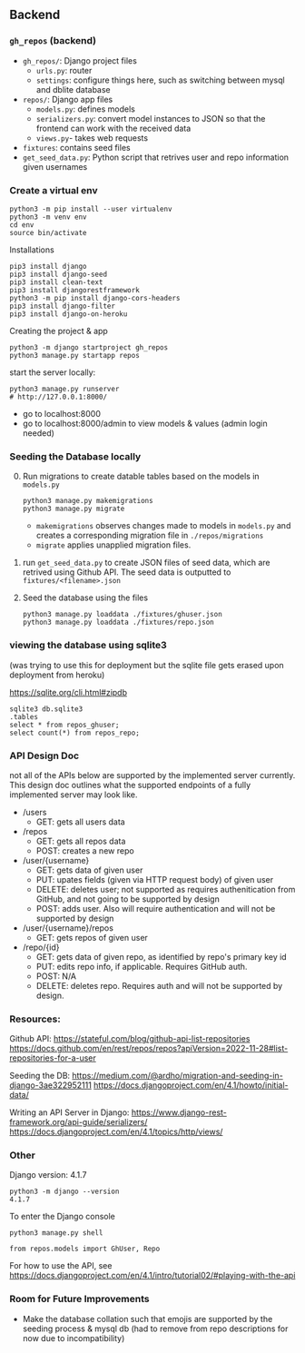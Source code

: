 ## Backend

### `gh_repos` (backend)

- `gh_repos/`: Django project files
  - `urls.py`: router
  - `settings`: configure things here, such as switching between mysql and dblite database
- `repos/`: Django app files
  - `models.py`: defines models
  - `serializers.py`: convert model instances to JSON so that the frontend can work with the received data
  - `views.py`- takes web requests
- `fixtures`: contains seed files
- `get_seed_data.py`: Python script that retrives user and repo information given usernames

### Create a virtual env

```
python3 -m pip install --user virtualenv
python3 -m venv env
cd env
source bin/activate
```

Installations

```
pip3 install django
pip3 install django-seed
pip3 install clean-text
pip3 install djangorestframework
python3 -m pip install django-cors-headers
pip3 install django-filter
pip3 install django-on-heroku
```

Creating the project & app

```
python3 -m django startproject gh_repos
python3 manage.py startapp repos
```

start the server locally:

```
python3 manage.py runserver
# http://127.0.0.1:8000/
```

- go to localhost:8000
- go to localhost:8000/admin to view models & values (admin login needed)

### Seeding the Database locally

0. Run migrations to create datable tables based on the models in `models.py`

   ```
   python3 manage.py makemigrations
   python3 manage.py migrate
   ```

   - `makemigrations` observes changes made to models in `models.py` and creates a corresponding migration file in `./repos/migrations`
   - `migrate` applies unapplied migration files.

1. run `get_seed_data.py` to create JSON files of seed data, which are retrived using Github API.
   The seed data is outputted to `fixtures/<filename>.json`

2. Seed the database using the files
   ```
   python3 manage.py loaddata ./fixtures/ghuser.json
   python3 manage.py loaddata ./fixtures/repo.json
   ```

### viewing the database using sqlite3

(was trying to use this for deployment but the sqlite file gets erased upon deployment from heroku)

https://sqlite.org/cli.html#zipdb

```
sqlite3 db.sqlite3
.tables
select * from repos_ghuser;
select count(*) from repos_repo;
```

### API Design Doc

not all of the APIs below are supported by the implemented server currently. This design doc outlines what the supported endpoints of a fully implemented server may look like.

- /users
  - GET: gets all users data
- /repos
  - GET: gets all repos data
  - POST: creates a new repo
- /user/{username}
  - GET: gets data of given user
  - PUT: upates fields (given via HTTP request body) of given user
  - DELETE: deletes user; not supported as requires authenitication from GitHub, and not going to be supported by design
  - POST: adds user. Also will require authentication and will not be supported by design
- /user/{username}/repos
  - GET: gets repos of given user
- /repo/{id}
  - GET: gets data of given repo, as identified by repo's primary key id
  - PUT: edits repo info, if applicable. Requires GitHub auth.
  - POST: N/A
  - DELETE: deletes repo. Requires auth and will not be supported by design.

### Resources:

Github API:
https://stateful.com/blog/github-api-list-repositories
https://docs.github.com/en/rest/repos/repos?apiVersion=2022-11-28#list-repositories-for-a-user

Seeding the DB:
https://medium.com/@ardho/migration-and-seeding-in-django-3ae322952111
https://docs.djangoproject.com/en/4.1/howto/initial-data/

Writing an API Server in Django:
https://www.django-rest-framework.org/api-guide/serializers/
https://docs.djangoproject.com/en/4.1/topics/http/views/

### Other

Django version: 4.1.7

```
python3 -m django --version
4.1.7
```

To enter the Django console

```
python3 manage.py shell

from repos.models import GhUser, Repo
```

For how to use the API, see https://docs.djangoproject.com/en/4.1/intro/tutorial02/#playing-with-the-api

### Room for Future Improvements

- Make the database collation such that emojis are supported by the seeding process & mysql db (had to remove from repo descriptions for now due to incompatibility)
